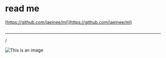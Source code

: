 # read me

[https://github.com/jaeinee/ml](https://github.com/jaeinee/ml)

```powershell

```

---

/

![This is an image](https://myoctocat.com/assets/images/base-octocat.svg)
